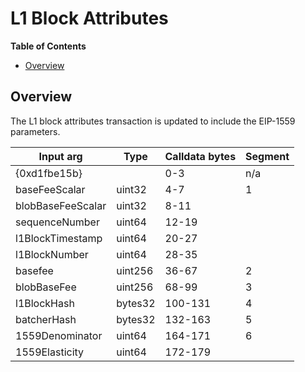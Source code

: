 # L1 Block Attributes

<!-- START doctoc generated TOC please keep comment here to allow auto update -->
<!-- DON'T EDIT THIS SECTION, INSTEAD RE-RUN doctoc TO UPDATE -->
**Table of Contents**

- [Overview](#overview)

<!-- END doctoc generated TOC please keep comment here to allow auto update -->

## Overview

The L1 block attributes transaction is updated to include the EIP-1559 parameters.

| Input arg         | Type    | Calldata bytes | Segment |
| ----------------- | ------- | -------------- | ------- |
| {0xd1fbe15b}      |         | 0-3            | n/a     |
| baseFeeScalar     | uint32  | 4-7            | 1       |
| blobBaseFeeScalar | uint32  | 8-11           |         |
| sequenceNumber    | uint64  | 12-19          |         |
| l1BlockTimestamp  | uint64  | 20-27          |         |
| l1BlockNumber     | uint64  | 28-35          |         |
| basefee           | uint256 | 36-67          | 2       |
| blobBaseFee       | uint256 | 68-99          | 3       |
| l1BlockHash       | bytes32 | 100-131        | 4       |
| batcherHash       | bytes32 | 132-163        | 5       |
| 1559Denominator   | uint64  | 164-171        | 6       |
| 1559Elasticity    | uint64  | 172-179        |         |

